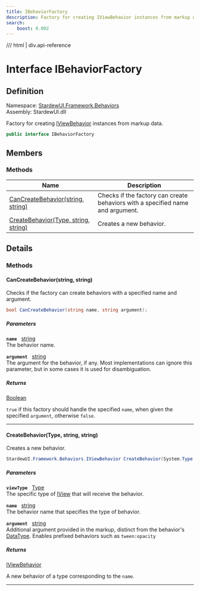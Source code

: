 ```yaml
---
title: IBehaviorFactory
description: Factory for creating IViewBehavior instances from markup data.
search:
    boost: 0.002
---
```


<link rel="stylesheet" href="/StardewUI/stylesheets/reference.css" />

/// html | div.api-reference

# Interface IBehaviorFactory

## Definition

<div class="api-definition" markdown>

Namespace: [StardewUI.Framework.Behaviors](index.md)  
Assembly: StardewUI.dll  

</div>

Factory for creating [IViewBehavior](iviewbehavior.md) instances from markup data.

```cs
public interface IBehaviorFactory
```

## Members

### Methods

 | Name | Description |
| --- | --- |
| [CanCreateBehavior(string, string)](#cancreatebehaviorstring-string) | Checks if the factory can create behaviors with a specified name and argument. | 
| [CreateBehavior(Type, string, string)](#createbehaviortype-string-string) | Creates a new behavior. | 

## Details

### Methods

#### CanCreateBehavior(string, string)

Checks if the factory can create behaviors with a specified name and argument.

```cs
bool CanCreateBehavior(string name, string argument);
```

##### Parameters

**`name`** &nbsp; [string](https://learn.microsoft.com/en-us/dotnet/api/system.string)  
The behavior name.

**`argument`** &nbsp; [string](https://learn.microsoft.com/en-us/dotnet/api/system.string)  
The argument for the behavior, if any. Most implementations can ignore this parameter, but in some cases it is used for disambiguation.

##### Returns

[Boolean](https://learn.microsoft.com/en-us/dotnet/api/system.boolean)

  `true` if this factory should handle the specified `name`, when given the specified `argument`, otherwise `false`.

-----

#### CreateBehavior(Type, string, string)

Creates a new behavior.

```cs
StardewUI.Framework.Behaviors.IViewBehavior CreateBehavior(System.Type viewType, string name, string argument);
```

##### Parameters

**`viewType`** &nbsp; [Type](https://learn.microsoft.com/en-us/dotnet/api/system.type)  
The specific type of [IView](../../iview.md) that will receive the behavior.

**`name`** &nbsp; [string](https://learn.microsoft.com/en-us/dotnet/api/system.string)  
The behavior name that specifies the type of behavior.

**`argument`** &nbsp; [string](https://learn.microsoft.com/en-us/dotnet/api/system.string)  
Additional argument provided in the markup, distinct from the behavior's [DataType](iviewbehavior.md#datatype). Enables prefixed behaviors such as `tween:opacity`

##### Returns

[IViewBehavior](iviewbehavior.md)

  A new behavior of a type corresponding to the `name`.

-----

